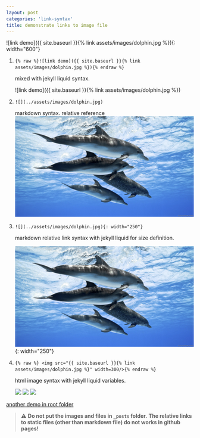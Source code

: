 ```yaml
---
layout: post
categories: 'link-syntax'
title: demonstrate links to image file
---
```


![link demo]({{ site.baseurl }}{% link assets/images/dolphin.jpg %}){: width="600"}

1. `{% raw %}![link demo]({{ site.baseurl }}{% link assets/images/dolphin.jpg %}){% endraw %}`

    mixed with jekyll liquid syntax. 

    ![link demo]({{ site.baseurl }}{% link assets/images/dolphin.jpg %})

1. `![](../assets/images/dolphin.jpg)`

    markdown syntax. relative reference
    ![](../assets/images/dolphin.jpg)

1. `![](../assets/images/dolphin.jpg){: width="250"}`

    markdown relative link syntax with jekyll liquid for size definition.

    ![](../assets/images/dolphin.jpg){: width="250"}

1. ```{% raw %} <img src="{{ site.baseurl }}{% link assets/images/dolphin.jpg %}" width=300/>{% endraw %}```

    html image syntax with jekyll liquid variables.

    <img src="{{ site.baseurl }}{% link assets/images/dolphin.jpg %}" width=300/>
    <img src="{{ site.baseurl }}{% link assets/images/dolphin.jpg %}" width=300/>
    <img src="{{ site.baseurl }}{% link assets/images/dolphin.jpg %}" width=300/>

[another demo in root folder](../demonstrate-links-in-root-folder.md.md)


> ⚠️ **Do not put the images and files in `_posts` folder.**
> **The relative links to static files (other than markdown file) do not works in github pages!**